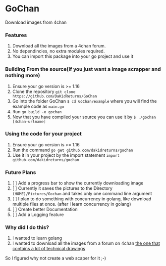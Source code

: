 # GoChan

Download images from 4chan  

### Features
1. Download all the images from a 4chan forum.
2. No dependincies, no extra modules required.
3. You can import this package into your go project and use it

### Building From the source(If you just want a image scrapper and nothing more)
1. Ensure your go version is >= 1.16
2. Clone the repository `git clone https://github.com/DaKidReturns/GoChan`
3. Go into the folder GoChan `$ cd GoChan/example` where you will find the example code as `main.go`
4. Run `go build -o gochan`
5. Now that you have compiled your source you can use it by `$ ./gochan [4chan-urlname]`

### Using the code for your project 
1. Ensure your go version is >= 1.16
2. Run the command `go get github.com/dakidreturns/gochan`
3. Use it in your project by the import statement `import github.com/dakidreturns/gochan`

### Future Plans
1. [ ] Add a progress bar to show the currently downloading image
2. [ ] Currently it saves the pictures to the Directory `(HOME)/Pictures/Gochan` and takes only one command line argument  
3. [ ] I plan to do something with concurrency in golang, like download multiple files at once. (after I learn concurrency in golang)
4. [ ] Create better Documentation
5. [ ] Add a Logging feature

### Why did I do this?
1. I wanted to learn golang
2. I wanted to download all the images from a forum on 4chan [the one that contains a lot of technical drawings][4chanLink]


So I figured why not create a web scaper for it ;-)

[LINKS]:()
[4chanLink]:https://boards.4chan.org/hr/thread/3828834
